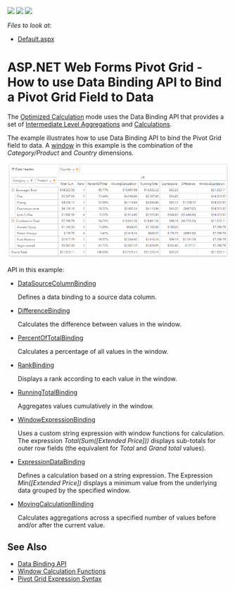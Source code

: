<!-- default badges list -->
![](https://img.shields.io/endpoint?url=https://codecentral.devexpress.com/api/v1/VersionRange/230931192/19.2.4%2B)
[![](https://img.shields.io/badge/Open_in_DevExpress_Support_Center-FF7200?style=flat-square&logo=DevExpress&logoColor=white)](https://supportcenter.devexpress.com/ticket/details/T848937)
[![](https://img.shields.io/badge/📖_How_to_use_DevExpress_Examples-e9f6fc?style=flat-square)](https://docs.devexpress.com/GeneralInformation/403183)
<!-- default badges end -->
*Files to look at*:
* [Default.aspx](CS/AspNetWebFormsPivotFieldCalculationBindings/Default.aspx)

# ASP.NET Web Forms Pivot Grid - How to use Data Binding API to Bind a Pivot Grid Field to Data

The [Optimized Calculation](http://docs.devexpress.devx/CoreLibraries/401367/devexpress-pivot-grid-core-library/data-processing-engines/pivot-grid-optimized-calculation-engine) mode uses the Data Binding API that provides a set of [Intermediate Level Aggregations](http://docs.devexpress.devx/CoreLibraries/401198/devexpress-pivot-grid-core-library/pivot-grid-aggr) and [Calculations](https://docs.devexpress.com/CoreLibraries/401375/devexpress-pivot-grid-core-library/window-calculations/window-functions).

The example illustrates how to use Data Binding API to bind the Pivot Grid field to data. A [window](https://docs.devexpress.com/CoreLibraries/401365) in this example is the combination of the _Category/Product_ and _Country_ dimensions.

![pivot-grid-data-bindings](pivot-grid-data-bindings.png)

API in this example:
* [DataSourceColumnBinding](https://docs.devexpress.com/AspNet/DevExpress.Web.ASPxPivotGrid.DataSourceColumnBinding)

    Defines a data binding to a source data column.

* [DifferenceBinding](https://docs.devexpress.com/AspNet/DevExpress.Web.ASPxPivotGrid.DifferenceBinding)

    Calculates the difference between values in the window.

* [PercentOfTotalBinding](https://docs.devexpress.com/AspNet/DevExpress.Web.ASPxPivotGrid.PercentOfTotalBinding)

    Calculates a percentage of all values in the window.

* [RankBinding](https://docs.devexpress.com/AspNet/DevExpress.Web.ASPxPivotGrid.RankBinding)

    Displays a rank according to each value in the window.

* [RunningTotalBinding](https://docs.devexpress.com/AspNet/DevExpress.Web.ASPxPivotGrid.RunningTotalBinding)

     Aggregates values cumulatively in the window.

* [WindowExpressionBinding](https://docs.devexpress.com/AspNet/DevExpress.Web.ASPxPivotGrid.WindowExpressionBinding)

    Uses a custom string expression with window functions for calculation. The expression _Total(Sum([Extended Price]))_ displays sub-totals for outer row fields (the equivalent for _Total_ and _Grand total_ values).

* [ExpressionDataBinding](https://docs.devexpress.com/AspNet/DevExpress.Web.ASPxPivotGrid.ExpressionDataBinding)

    Defines a calculation based on a string expression. The Expression _Min([Extended Price])_ displays a minimum value from the underlying data grouped by the specified window.

* [MovingCalculationBinding](https://docs.devexpress.com/AspNet/DevExpress.Web.ASPxPivotGrid.MovingCalculationBinding)
 
    Calculates aggregations across a specified number of values before and/or after the current value.

## See Also

- [Data Binding API](http://docs.devexpress.com/CoreLibraries/401533/devexpress-pivot-grid-core-library/data-binding-api)
- [Window Calculation Functions](https://docs.devexpress.com/CoreLibraries/401375/devexpress-pivot-grid-core-library/window-calculations/window-functions)
- [Pivot Grid Expression Syntax](http://docs.devexpress.devx/CoreLibraries/120512/devexpress-pivot-grid-core-library/pivot-grid-expression-syntax)
 
